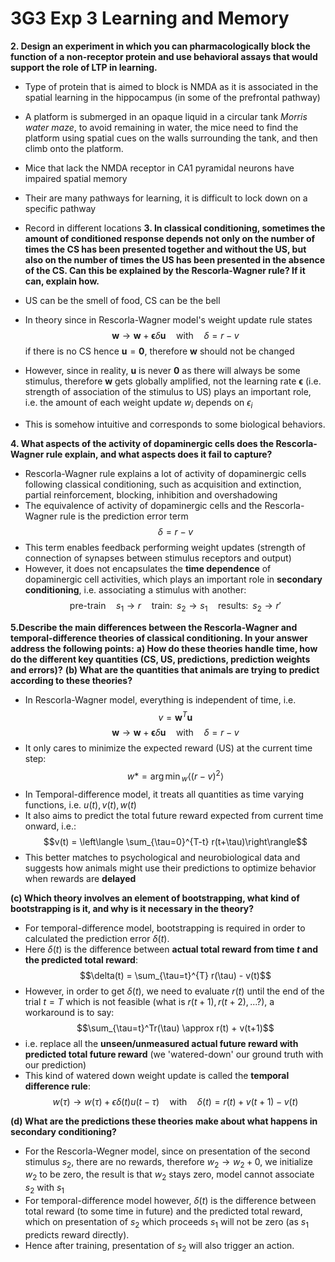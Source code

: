 # 3G3 Exp 3 Learning and Memory
**2. Design an experiment in which you can pharmacologically block the function of a non-receptor protein and use behavioral assays that would support the role of LTP in learning.**
- Type of protein that is aimed to block is NMDA as it is associated in the spatial learning in the hippocampus (in some of the prefrontal pathway)
- A platform is submerged in an opaque liquid in a circular tank *Morris water maze*, to avoid remaining in water, the mice need to find the platform using spatial cues on the walls surrounding the tank, and then climb onto the platform.
- Mice that lack the NMDA receptor in CA1 pyramidal neurons have impaired spatial memory
- Their are many pathways for learning, it is difficult to lock down on a specific pathway
- Record in different locations
**3. In classical conditioning, sometimes the amount of conditioned response depends not only on the number of times the CS has been presented together and without the US, but also on the number of times the US has been presented in the absence of the CS. Can this be explained by the Rescorla-Wagner rule? If it can, explain how.**

- US can be the smell of food, CS can be the bell
- In theory since in Rescorla-Wagner model's weight update rule states $$\bm{w} \rightarrow \bm{w} + \bm{\epsilon}\delta \bm{u} \quad \text{with} \quad \delta = r-v$$ if there is no CS hence $\bm{u} = \bm{0}$, therefore $\bm{w}$ should not be changed
- However, since in reality, $\bm{u}$ is never $\bm{0}$ as there will always be some stimulus, therefore $\bm{w}$ gets globally amplified, not the learning rate $\bm{\epsilon}$ (i.e. strength of association of the stimulus to US) plays an important role, i.e. the amount of each weight update $w_i$ depends on $\epsilon_i$
- This is somehow intuitive and corresponds to some biological behaviors.


**4. What aspects of the activity of dopaminergic cells does the Rescorla-Wagner rule explain, and what aspects does it fail to capture?**
- Rescorla-Wagner rule explains a lot of activity of dopaminergic cells following classical conditioning, such as acquisition and extinction, partial reinforcement, blocking, inhibition and overshadowing
- The equivalence of activity of dopaminergic cells and the Rescorla-Wagner rule is the prediction error term $$\delta = r - v$$
- This term enables feedback performing weight updates (strength of connection of synapses between stimulus receptors and output)
- However, it does not encapsulates the **time dependence** of dopaminergic cell activities, which plays an important role in **secondary conditioning**, i.e. associating a stimulus with another:  $$\text{pre-train} \quad s_1 \rightarrow r \quad \text{train:}\;\;s_2\rightarrow s_1 \quad \text{results:}\;\; s_2\rightarrow  r'$$

**5.Describe the main differences between the Rescorla-Wagner and temporal-difference theories of classical conditioning. In your answer address the following points:**
**a)  How do these theories handle time, how do the different key quantities (CS, US, predictions, prediction weights and errors)?**
**(b) What are the quantities that animals are trying to predict according to these theories?**

- In Rescorla-Wagner model, everything is independent of time, i.e. $$v = \bm{w}^T\bm{u}$$ $$\bm{w} \rightarrow \bm{w} + \bm{\epsilon}\delta \bm{u} \quad \text{with} \quad \delta = r-v$$
- It only cares to minimize the expected reward (US) at the current time step: $$w* = {\arg \min}_w  \langle (r-v)^2 \rangle$$
- In Temporal-difference model, it treats all quantities as time varying functions, i.e. $u(t), v(t), w(t)$
- It also aims to predict the total future reward expected from current time onward, i.e.: $$v(t) = \left\langle \sum_{\tau=0}^{T-t} r(t+\tau)\right\rangle$$
- This better matches to psychological and neurobiological data and suggests how animals might use their predictions to optimize behavior when rewards are **delayed**

**(c) Which theory involves an element of bootstrapping, what kind of bootstrapping is it, and why is it necessary in the theory?**
- For temporal-difference model, bootstrapping is required in order to calculated the prediction error $\delta(t)$.
- Here $\delta(t)$ is the difference between **actual total reward from time $t$ and the predicted total reward**: $$\delta(t) = \sum_{\tau=t}^{T} r(\tau) - v(t)$$
- However, in order to get $\delta(t)$, we need to evaluate $r(t)$ until the end of the trial $t=T$ which is not feasible (what is $r(t+1), r(t+2),...$?), a workaround is to say: $$\sum_{\tau=t}^Tr(\tau) \approx r(t) + v(t+1)$$
- i.e. replace all the **unseen/unmeasured actual future reward with predicted total future reward** (we 'watered-down' our ground truth with our prediction)
- This kind of watered down weight update is called the **temporal difference rule**:$$w(\tau) \rightarrow w(\tau) + \epsilon \delta(t)u(t-\tau) \quad \text{with} \quad \delta(t)=r(t) + v(t+1) - v(t) $$

**(d) What are the predictions these theories make about what happens in secondary conditioning?**
- For the Rescorla-Wegner model, since on presentation of the second stimulus $s_2$, there are no rewards, therefore $w_2 \rightarrow w_2 + 0$, we initialize $w_2$ to be zero, the result is that $w_2$ stays zero, model cannot associate $s_2$ with $s_1$
- For temporal-difference model however, $\delta(t)$ is the difference between total reward (to some time in future) and the predicted total reward, which on presentation of $s_2$ which proceeds $s_1$ will not be zero (as $s_1$ predicts reward directly).
- Hence after training, presentation of $s_2$ will also trigger an action.
